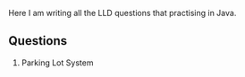 Here I am writing all the LLD questions that practising in Java.

## Questions
1. Parking Lot System
